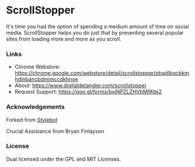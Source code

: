 # ScrollStopper

It's time you had the option of spending a medium amount of time on social media.  ScrollStopper helps you do just that by preventing several popular sites from loading more and more as you scroll.

### Links

* Chrome Webstore: <https://chrome.google.com/webstore/detail/scrollstopper/pbadlbgcbkmhdlnbancbdmimccdkhnoe>
* About: <https://www.digitaldetangler.com/scrollstopper>
* Request Support: <https://goo.gl/forms/bxjNPZLZHVbM9fdx2>

### Acknowledgements

Forked from [Stylebot](https://github.com/ankit/stylebot)

Crucial Assistance from Bryan Finlayson

### License

Dual licensed under the GPL and MIT Licenses.
